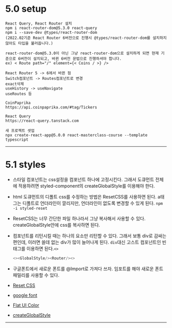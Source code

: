 # 5.0 setup

```
React Query, React Router 설치
npm i react-router-dom@5.3.0 react-query
npm i --save-dev @types/react-router-dom
(2022.02기준 React Router 6버전으로 진행시 @types/react-router-dom를 설치하지 않아도 타입을 불러옵니다.)

react-router-dom@5.3.0이 아닌 그냥 react-router-dom으로 설치하게 되면 현재 기준으로 6버전이 설치되고, 바뀐 6버전 문법으로 진행하셔야 합니다.
ex) < Route path="/" element={< Coins / >} />

React Router 5 -> 6에서 바뀐 점
Switch컴포넌트 -> Routes컴포넌트로 변경
exact삭제
useHistory -> useNavigate
useRoutes 등

CoinPaprika
https://api.coinpaprika.com/#tag/Tickers

React Query
https://react-query.tanstack.com

새 프로젝트 셋업
npx create-react-app@5.0.0 react-masterclass-course --template typescript
```

---

# 5.1 styles

- 스타일 컴포넌트는 css설정을 컴포넌트 하나에 고정시킨다. 그래서 도큐먼트 전체에 적용하려면 styled-component의 createGlobalStyle를 이용해야 한다.
- html 도큐먼트의 디폴트 css를 수정하는 방법은 ResetCSS를 사용하면 된다. a태그는 디폴트로 언더라인이 깔리지만, 언더라인이 없도록 변경할 수 있게 된다. `npm -i styled-reset`
- ResetCSS는 너무 간단한 파일 하나라서 그냥 복사해서 사용할 수 있다. createGlobalStyle안에 css를 복사하면 된다.
- 컴포넌트를 리턴시킬 때는 하나의 요소만 리턴할 수 있다. 그래서 보통 div로 감싸는 편인데, 이러면 쓸데 없는 div가 많이 늘어나게 된다. `div`대신 고스트 컴포넌트인 빈태그를 이용하면 된다.`<>`

  ```typescript
  <><GlobalStyle/><Router/><>
  ```

- 구글폰트에서 새로운 폰트를 @Import로 가져다 쓰자. 임포트를 해야 새로운 폰트패밀리를 사용할 수 있다.

- [Reset CSS](https://github.com/zacanger/styled-reset/blob/master/src/index.ts)
- [google font](https://fonts.google.com)
- [Flat UI Color](https://flatuicolors.com/palette/gb)
- [createGlobalStyle](https://styled-components.com/docs/api#createglobalstyle)

---
